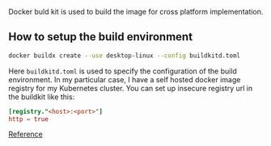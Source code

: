 Docker buld kit is used to build the image for cross platform implementation.

## How to setup the build environment

```bash
docker buildx create --use desktop-linux --config buildkitd.toml
```

Here `buildkitd.toml` is used to specify the configuration of the build environment. In my particular case, I have a self hosted docker image registry for my Kubernetes cluster. You can set up insecure registry url in the buildkit like this:

```toml
[registry."<host>:<port>"]
http = true
```


[Reference](https://docs.docker.com/build/buildkit/toml-configuration/)